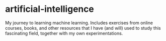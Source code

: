 # artificial-intelligence
My journey to learning machine learning. Includes exercises from online courses, books, and other resources that I have (and will) used to 
study this fascinating field, together with my own experimentations.
